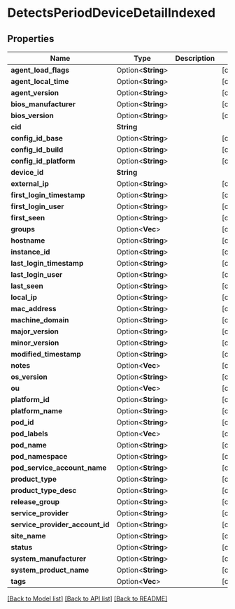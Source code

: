 # DetectsPeriodDeviceDetailIndexed

## Properties

Name | Type | Description | Notes
------------ | ------------- | ------------- | -------------
**agent_load_flags** | Option<**String**> |  | [optional]
**agent_local_time** | Option<**String**> |  | [optional]
**agent_version** | Option<**String**> |  | [optional]
**bios_manufacturer** | Option<**String**> |  | [optional]
**bios_version** | Option<**String**> |  | [optional]
**cid** | **String** |  |
**config_id_base** | Option<**String**> |  | [optional]
**config_id_build** | Option<**String**> |  | [optional]
**config_id_platform** | Option<**String**> |  | [optional]
**device_id** | **String** |  |
**external_ip** | Option<**String**> |  | [optional]
**first_login_timestamp** | Option<**String**> |  | [optional]
**first_login_user** | Option<**String**> |  | [optional]
**first_seen** | Option<**String**> |  | [optional]
**groups** | Option<**Vec<String>**> |  | [optional]
**hostname** | Option<**String**> |  | [optional]
**instance_id** | Option<**String**> |  | [optional]
**last_login_timestamp** | Option<**String**> |  | [optional]
**last_login_user** | Option<**String**> |  | [optional]
**last_seen** | Option<**String**> |  | [optional]
**local_ip** | Option<**String**> |  | [optional]
**mac_address** | Option<**String**> |  | [optional]
**machine_domain** | Option<**String**> |  | [optional]
**major_version** | Option<**String**> |  | [optional]
**minor_version** | Option<**String**> |  | [optional]
**modified_timestamp** | Option<**String**> |  | [optional]
**notes** | Option<**Vec<String>**> |  | [optional]
**os_version** | Option<**String**> |  | [optional]
**ou** | Option<**Vec<String>**> |  | [optional]
**platform_id** | Option<**String**> |  | [optional]
**platform_name** | Option<**String**> |  | [optional]
**pod_id** | Option<**String**> |  | [optional]
**pod_labels** | Option<**Vec<String>**> |  | [optional]
**pod_name** | Option<**String**> |  | [optional]
**pod_namespace** | Option<**String**> |  | [optional]
**pod_service_account_name** | Option<**String**> |  | [optional]
**product_type** | Option<**String**> |  | [optional]
**product_type_desc** | Option<**String**> |  | [optional]
**release_group** | Option<**String**> |  | [optional]
**service_provider** | Option<**String**> |  | [optional]
**service_provider_account_id** | Option<**String**> |  | [optional]
**site_name** | Option<**String**> |  | [optional]
**status** | Option<**String**> |  | [optional]
**system_manufacturer** | Option<**String**> |  | [optional]
**system_product_name** | Option<**String**> |  | [optional]
**tags** | Option<**Vec<String>**> |  | [optional]

[[Back to Model list]](../README.md#documentation-for-models) [[Back to API list]](../README.md#documentation-for-api-endpoints) [[Back to README]](../README.md)
